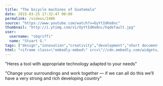 ```yaml
---
title: "The bicycle machines of Guatemala"
date: 2015-03-25 17:32:47 00:00
permalink: /videos/2486
source: "https://www.youtube.com/watch?v=OyYtIdKe8nc"
thumbnail: "http://i.ytimg.com/vi/OyYtIdKe8nc/hqdefault.jpg"
user:
  username: "sbgriffi"
  name: "Stuart G."
tags: ["design","innovation","creativity","development","short documentary","storytelling","bric","empathy","contrarian"]
html: "<iframe class=\"embedly-embed\" src=\"//cdn.embedly.com/widgets/media.html?src=http%3A%2F%2Fwww.youtube.com%2Fembed%2FOyYtIdKe8nc%3Fwmode%3Dtransparent%26feature%3Doembed&wmode=transparent&url=https%3A%2F%2Fwww.youtube.com%2Fwatch%3Fv%3DOyYtIdKe8nc&image=http%3A%2F%2Fi.ytimg.com%2Fvi%2FOyYtIdKe8nc%2Fhqdefault.jpg&key=daaebf4d9cdd46779200162d0ca86e20&type=text%2Fhtml&schema=youtube\" width=\"854\" height=\"480\" scrolling=\"no\" frameborder=\"0\" allowfullscreen></iframe>"
---
```


"Heres a tool with appropriate technology adapted to your needs"

"Change your surroundings and work together — if we can all do this we’ll have a very strong and rich developing country"